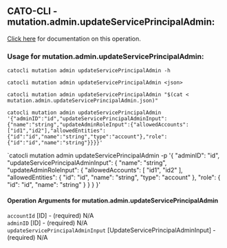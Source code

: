 
## CATO-CLI - mutation.admin.updateServicePrincipalAdmin:
[Click here](https://api.catonetworks.com/documentation/#mutation-mutation.admin.updateServicePrincipalAdmin) for documentation on this operation.

### Usage for mutation.admin.updateServicePrincipalAdmin:

`catocli mutation admin updateServicePrincipalAdmin -h`

`catocli mutation admin updateServicePrincipalAdmin <json>`

`catocli mutation admin updateServicePrincipalAdmin "$(cat < mutation.admin.updateServicePrincipalAdmin.json)"`

`catocli mutation admin updateServicePrincipalAdmin '{"adminID":"id","updateServicePrincipalAdminInput":{"name":"string","updateAdminRoleInput":{"allowedAccounts":["id1","id2"],"allowedEntities":{"id":"id","name":"string","type":"account"},"role":{"id":"id","name":"string"}}}}'`

`catocli mutation admin updateServicePrincipalAdmin -p '{
    "adminID": "id",
    "updateServicePrincipalAdminInput": {
        "name": "string",
        "updateAdminRoleInput": {
            "allowedAccounts": [
                "id1",
                "id2"
            ],
            "allowedEntities": {
                "id": "id",
                "name": "string",
                "type": "account"
            },
            "role": {
                "id": "id",
                "name": "string"
            }
        }
    }
}'


#### Operation Arguments for mutation.admin.updateServicePrincipalAdmin ####

`accountId` [ID] - (required) N/A    
`adminID` [ID] - (required) N/A    
`updateServicePrincipalAdminInput` [UpdateServicePrincipalAdminInput] - (required) N/A    
